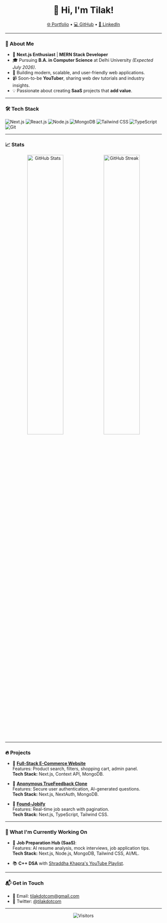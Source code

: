 <h1 align="center">👋 Hi, I'm Tilak!</h1>

<p align="center">
  <a href="https://tilakdotcom.github.io">🌐 Portfolio</a> •
  <a href="https://github.com/tilakdotcom">💻 GitHub</a> •
  <a href="https://www.linkedin.com/in/tilak/">🔗 LinkedIn</a>
</p>

---

### 🚀 About Me
- 🌟 **Next.js Enthusiast** | **MERN Stack Developer**
- 🎓 Pursuing **B.A. in Computer Science** at Delhi University *(Expected July 2026)*.
- 💼 Building modern, scalable, and user-friendly web applications.
- 📹 Soon-to-be **YouTuber**, sharing web dev tutorials and industry insights.
- 💡 Passionate about creating **SaaS** projects that **add value**.

---

### 🛠️ Tech Stack
![Next.js](https://img.shields.io/badge/Next.js-black?style=flat&logo=next.js&logoColor=white)
![React.js](https://img.shields.io/badge/React.js-61DAFB?style=flat&logo=react&logoColor=black)
![Node.js](https://img.shields.io/badge/Node.js-339933?style=flat&logo=node.js&logoColor=white)
![MongoDB](https://img.shields.io/badge/MongoDB-47A248?style=flat&logo=mongodb&logoColor=white)
![Tailwind CSS](https://img.shields.io/badge/Tailwind_CSS-06B6D4?style=flat&logo=tailwindcss&logoColor=white)
![TypeScript](https://img.shields.io/badge/TypeScript-007ACC?style=flat&logo=typescript&logoColor=white)
![Git](https://img.shields.io/badge/Git-F05032?style=flat&logo=git&logoColor=white)

---

### 📈 Stats
<p align="center">
  <img src="https://github-readme-stats.vercel.app/api?username=tilakdotcom&show_icons=true&theme=radical&count_private=true" alt="GitHub Stats" width="48%">
  <img src="https://github-readme-streak-stats.herokuapp.com/?user=tilakdotcom&theme=radical" alt="GitHub Streak" width="48%">
</p>

---

### 🔥 Projects
- 🛒 [**Full-Stack E-Commerce Website**](https://github.com/tilakdotcom/ecommerce-site)  
  Features: Product search, filters, shopping cart, admin panel.  
  **Tech Stack:** Next.js, Context API, MongoDB.

- 🔐 [**Anonymous TrueFeedback Clone**](https://github.com/tilakdotcom/truefeedback-clone)  
  Features: Secure user authentication, AI-generated questions.  
  **Tech Stack:** Next.js, NextAuth, MongoDB.

- 💼 [**Found-Jobify**](https://github.com/tilakdotcom/found-jobify)  
  Features: Real-time job search with pagination.  
  **Tech Stack:** Next.js, TypeScript, Tailwind CSS.

---

### 🌟 What I'm Currently Working On
- 🤖 **Job Preparation Hub (SaaS)**:  
  Features: AI resume analysis, mock interviews, job application tips.  
  **Tech Stack:** Next.js, Node.js, MongoDB, Tailwind CSS, AI/ML.

- 📚 **C++ DSA** with [Shraddha Khapra's YouTube Playlist](https://www.youtube.com/@ShraddhaKhapra).

---

### 📬 Get in Touch
- 💌 Email: [tilakdotcom@gmail.com](mailto:tilakdotcom@gmail.com)
- 💬 Twitter: [@tilakdotcom](https://twitter.com/tilakdotcom)

---

<p align="center">
  <img src="https://visitor-badge.glitch.me/badge?page_id=tilakdotcom.tilakdotcom&style=flat-square&color=brightgreen" alt="Visitors">
</p>
